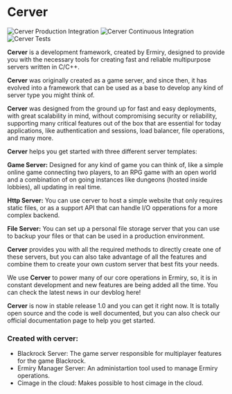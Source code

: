 # Cerver

![Cerver Production Integration](https://github.com/ermiry/cerver/workflows/Cerver%20Production%20Integration/badge.svg)
![Cerver Continuous Integration](https://github.com/ermiry/cerver/workflows/Cerver%20Continuous%20Integration/badge.svg)
![Cerver Tests](https://github.com/ermiry/cerver/workflows/Cerver%20Tests/badge.svg)

**Cerver** is a development framework, created by Ermiry, designed to provide you with the necessary tools for creating fast and reliable multipurpose servers written in C/C++.

**Cerver** was originally created as a game server, and since then, it has evolved into a framework that can be used as a base to develop any kind of server type you might think of.

**Cerver** was designed from the ground up for fast and easy deployments, with great scalability in mind, without compromising security or reliability,  supporting many critical features out of the box that are essential for today applications, like authentication and sessions, load balancer, file operations, and many more.

**Cerver** helps you get started with three different server templates:

**Game Server:** Designed for any kind of game you can think of, like a simple online game connecting two players, to an RPG game with an open world and a combination of on going instances like dungeons (hosted inside lobbies), all updating in real time.

**Http Server:** You can use cerver to host a simple website that only requires static files, or as a support API that can handle I/O opperations for a more complex backend.

**File Server:** You can set up a personal file storage server that you can use to backup your files or that can be used in a production environment.

**Cerver** provides you with all the required methods to directly create one of these servers, but you can also take advantage of all the features and combine them to create your own custom server that best fits your needs.

We use **Cerver** to power many of our core operations in Ermiry, so, it is in constant development and new features are being added all the time. You can check the latest news in our devblog here!

**Cerver** is now in stable release 1.0 and you can get it right now. It is totally open source and the code is well documented, but you can also check our official documentation page to help you get started. 

### Created with cerver:

- Blackrock Server: The game server responsible for multiplayer features for the game Blackrock.
- Ermiry Manager Server: An administartion tool used to manage Ermiry operations.
- Cimage in the cloud: Makes possible to host cimage in the cloud.